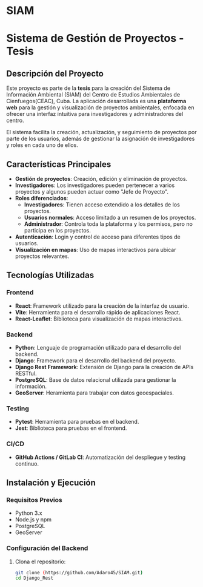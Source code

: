 # SIAM
# Sistema de Gestión de Proyectos - Tesis

## Descripción del Proyecto

Este proyecto es parte de la **tesis** para la creación del Sistema de Información Ambiental (SIAM) del Centro de Estudios Ambientales de Cienfuegos(CEAC), Cuba. La aplicación desarrollada es una **plataforma web** para la gestión y visualización de proyectos ambientales, enfocada en ofrecer una interfaz intuitiva para investigadores y administradores del centro. 

El sistema facilita la creación, actualización, y seguimiento de proyectos por parte de los usuarios, además de gestionar la asignación de investigadores y roles en cada uno de ellos.

## Características Principales

- **Gestión de proyectos**: Creación, edición y eliminación de proyectos.
- **Investigadores**: Los investigadores pueden pertenecer a varios proyectos y algunos pueden actuar como "Jefe de Proyecto".
- **Roles diferenciados**:
  - **Investigadores**: Tienen acceso extendido a los detalles de los proyectos.
  - **Usuarios normales**: Acceso limitado a un resumen de los proyectos.
  - **Administrador**: Controla toda la plataforma y los permisos, pero no participa en los proyectos.
- **Autenticación**: Login y control de acceso para diferentes tipos de usuarios.
- **Visualización en mapas**: Uso de mapas interactivos para ubicar proyectos relevantes.

## Tecnologías Utilizadas

### **Frontend**
- **React**: Framework utilizado para la creación de la interfaz de usuario.
- **Vite**: Herramienta para el desarrollo rápido de aplicaciones React.
- **React-Leaflet**: Biblioteca para visualización de mapas interactivos.

### **Backend**
- **Python**: Lenguaje de programación utilizado para el desarrollo del backend.
- **Django**: Framework para el desarrollo del backend del proyecto.
- **Django Rest Framework**: Extensión de Django para la creación de APIs RESTful.
- **PostgreSQL**: Base de datos relacional utilizada para gestionar la información.
- **GeoServer**: Heramienta para trabajar con datos geoespaciales.

### **Testing**
- **Pytest**: Herramienta para pruebas en el backend.
- **Jest**: Biblioteca para pruebas en el frontend.

### **CI/CD**
- **GitHub Actions / GitLab CI**: Automatización del despliegue y testing continuo.

## Instalación y Ejecución

### Requisitos Previos
- Python 3.x
- Node.js y npm
- PostgreSQL
- GeoServer

### Configuración del Backend
1. Clona el repositorio:
   ```bash
   git clone (https://github.com/Adaro45/SIAM.git)
   cd Django_Rest
